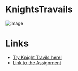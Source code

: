 # KnightsTravails
![image](https://github.com/implObserver/KnightsTravails/assets/70576666/4c783136-64be-4909-8593-6fe9f81c7fd1)

# Links
- [Try Knight Travils here!](https://implobserver.github.io/KnightsTravails/)
- [Link to the Assignment](https://www.theodinproject.com/lessons/javascript-knights-travails)

